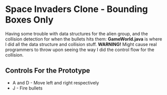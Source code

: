 # Space Invaders Clone - Bounding Boxes Only #

Having some trouble with data structures for the alien group, and the collision detection for when the bullets hits them: **GameWorld.java** is where I did all the data structure and collision stuff. **WARNING!** Might cause real programmers to throw upon seeing the way I did the control flow for the collision.

## Controls For the Prototype ##

- A and D - Move left and right respectively
- J - Fire bullets
